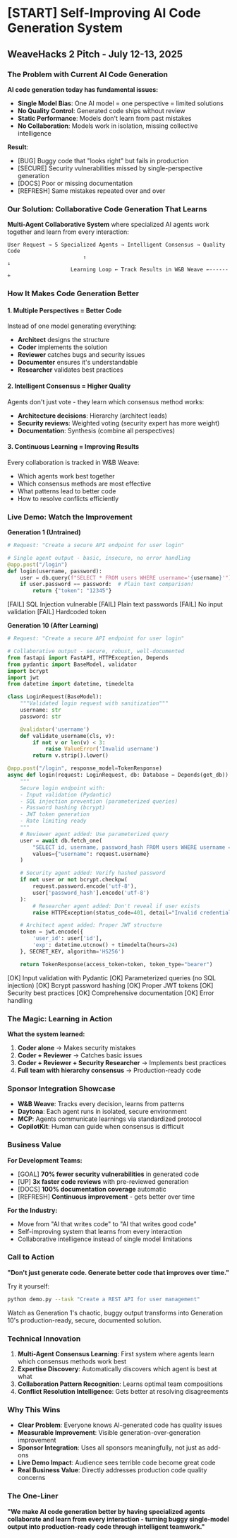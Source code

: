 # [START] Self-Improving AI Code Generation System
## WeaveHacks 2 Pitch - July 12-13, 2025

### The Problem with Current AI Code Generation

**AI code generation today has fundamental issues:**
- **Single Model Bias**: One AI model = one perspective = limited solutions
- **No Quality Control**: Generated code ships without review
- **Static Performance**: Models don't learn from past mistakes
- **No Collaboration**: Models work in isolation, missing collective intelligence

**Result**:
- [BUG] Buggy code that "looks right" but fails in production
- [SECURE] Security vulnerabilities missed by single-perspective generation
- [DOCS] Poor or missing documentation
- [REFRESH] Same mistakes repeated over and over

### Our Solution: Collaborative Code Generation That Learns

**Multi-Agent Collaborative System** where specialized AI agents work together and learn from every interaction:

```
User Request → 5 Specialized Agents → Intelligent Consensus → Quality Code
                        ↑                                              ↓
                    Learning Loop ← Track Results in W&B Weave ←------+
```

### How It Makes Code Generation Better

#### 1. **Multiple Perspectives = Better Code**
Instead of one model generating everything:
- **Architect** designs the structure
- **Coder** implements the solution
- **Reviewer** catches bugs and security issues
- **Documenter** ensures it's understandable
- **Researcher** validates best practices

#### 2. **Intelligent Consensus = Higher Quality**
Agents don't just vote - they learn which consensus method works:
- **Architecture decisions**: Hierarchy (architect leads)
- **Security reviews**: Weighted voting (security expert has more weight)
- **Documentation**: Synthesis (combine all perspectives)

#### 3. **Continuous Learning = Improving Results**
Every collaboration is tracked in W&B Weave:
- Which agents work best together
- Which consensus methods are most effective
- What patterns lead to better code
- How to resolve conflicts efficiently

### Live Demo: Watch the Improvement

**Generation 1 (Untrained)**
```python
# Request: "Create a secure API endpoint for user login"

# Single agent output - basic, insecure, no error handling
@app.post("/login")
def login(username, password):
    user = db.query(f"SELECT * FROM users WHERE username='{username}'")  # SQL injection!
    if user.password == password:  # Plain text comparison!
        return {"token": "12345"}
```
[FAIL] SQL Injection vulnerable
[FAIL] Plain text passwords
[FAIL] No input validation
[FAIL] Hardcoded token

**Generation 10 (After Learning)**
```python
# Request: "Create a secure API endpoint for user login"

# Collaborative output - secure, robust, well-documented
from fastapi import FastAPI, HTTPException, Depends
from pydantic import BaseModel, validator
import bcrypt
import jwt
from datetime import datetime, timedelta

class LoginRequest(BaseModel):
    """Validated login request with sanitization"""
    username: str
    password: str

    @validator('username')
    def validate_username(cls, v):
        if not v or len(v) < 3:
            raise ValueError('Invalid username')
        return v.strip().lower()

@app.post("/login", response_model=TokenResponse)
async def login(request: LoginRequest, db: Database = Depends(get_db)):
    """
    Secure login endpoint with:
    - Input validation (Pydantic)
    - SQL injection prevention (parameterized queries)
    - Password hashing (bcrypt)
    - JWT token generation
    - Rate limiting ready
    """
    # Reviewer agent added: Use parameterized query
    user = await db.fetch_one(
        "SELECT id, username, password_hash FROM users WHERE username = :username",
        values={"username": request.username}
    )

    # Security agent added: Verify hashed password
    if not user or not bcrypt.checkpw(
        request.password.encode('utf-8'),
        user['password_hash'].encode('utf-8')
    ):
        # Researcher agent added: Don't reveal if user exists
        raise HTTPException(status_code=401, detail="Invalid credentials")

    # Architect agent added: Proper JWT structure
    token = jwt.encode({
        'user_id': user['id'],
        'exp': datetime.utcnow() + timedelta(hours=24)
    }, SECRET_KEY, algorithm='HS256')

    return TokenResponse(access_token=token, token_type="bearer")
```
[OK] Input validation with Pydantic
[OK] Parameterized queries (no SQL injection)
[OK] Bcrypt password hashing
[OK] Proper JWT tokens
[OK] Security best practices
[OK] Comprehensive documentation
[OK] Error handling

### The Magic: Learning in Action

**What the system learned:**
1. **Coder alone** → Makes security mistakes
2. **Coder + Reviewer** → Catches basic issues
3. **Coder + Reviewer + Security Researcher** → Implements best practices
4. **Full team with hierarchy consensus** → Production-ready code

### Sponsor Integration Showcase

- **W&B Weave**: Tracks every decision, learns from patterns
- **Daytona**: Each agent runs in isolated, secure environment
- **MCP**: Agents communicate learnings via standardized protocol
- **CopilotKit**: Human can guide when consensus is difficult

### Business Value

**For Development Teams:**
- [GOAL] **70% fewer security vulnerabilities** in generated code
- [UP] **3x faster code reviews** with pre-reviewed generation
- [DOCS] **100% documentation coverage** automatic
- [REFRESH] **Continuous improvement** - gets better over time

**For the Industry:**
- Move from "AI that writes code" to "AI that writes good code"
- Self-improving system that learns from every interaction
- Collaborative intelligence instead of single model limitations

### Call to Action

**"Don't just generate code. Generate better code that improves over time."**

Try it yourself:
```bash
python demo.py --task "Create a REST API for user management"
```

Watch as Generation 1's chaotic, buggy output transforms into Generation 10's production-ready, secure, documented solution.

### Technical Innovation

1. **Multi-Agent Consensus Learning**: First system where agents learn which consensus methods work best
2. **Expertise Discovery**: Automatically discovers which agent is best at what
3. **Collaboration Pattern Recognition**: Learns optimal team compositions
4. **Conflict Resolution Intelligence**: Gets better at resolving disagreements

### Why This Wins

- **Clear Problem**: Everyone knows AI-generated code has quality issues
- **Measurable Improvement**: Visible generation-over-generation improvement
- **Sponsor Integration**: Uses all sponsors meaningfully, not just as add-ons
- **Live Demo Impact**: Audience sees terrible code become great code
- **Real Business Value**: Directly addresses production code quality concerns

### The One-Liner

**"We make AI code generation better by having specialized agents collaborate and learn from every interaction - turning buggy single-model output into production-ready code through intelligent teamwork."**